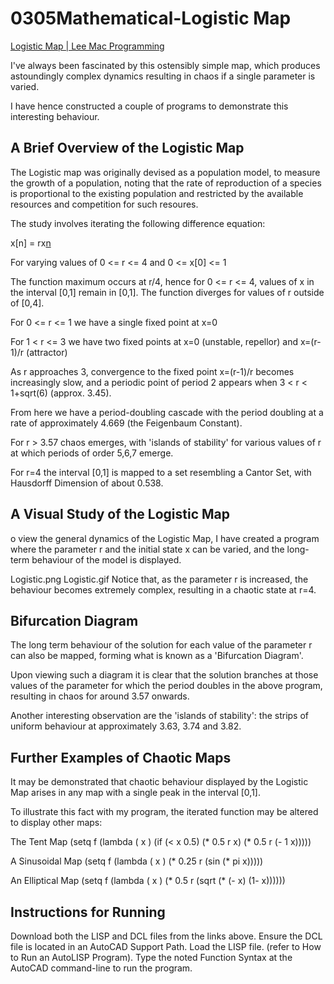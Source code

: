 # 0305Mathematical-Logistic Map

[Logistic Map | Lee Mac Programming](http://www.lee-mac.com/logisticmap.html)

I've always been fascinated by this ostensibly simple map, which produces astoundingly complex dynamics resulting in chaos if a single parameter is varied.

I have hence constructed a couple of programs to demonstrate this interesting behaviour.

## A Brief Overview of the Logistic Map

The Logistic map was originally devised as a population model, to measure the growth of a population, noting that the rate of reproduction of a species is proportional to the existing population and restricted by the available resources and competition for such resoures.

The study involves iterating the following difference equation:

x[n] = rx[n](1-x[n])

For varying values of 0 <= r <= 4 and 0 <= x[0] <= 1

The function maximum occurs at r/4, hence for 0 <= r <= 4, values of x in the interval [0,1] remain in [0,1]. The function diverges for values of r outside of [0,4].

For 0 <= r <= 1 we have a single fixed point at x=0

For 1 < r <= 3 we have two fixed points at x=0 (unstable, repellor) and x=(r-1)/r (attractor)

As r approaches 3, convergence to the fixed point x=(r-1)/r becomes increasingly slow, and a periodic point of period 2 appears when 3 < r < 1+sqrt(6) (approx. 3.45).

From here we have a period-doubling cascade with the period doubling at a rate of approximately 4.669 (the Feigenbaum Constant).

For r > 3.57 chaos emerges, with 'islands of stability' for various values of r at which periods of order 5,6,7 emerge.

For r=4 the interval [0,1] is mapped to a set resembling a Cantor Set, with Hausdorff Dimension of about 0.538.

## A Visual Study of the Logistic Map

o view the general dynamics of the Logistic Map, I have created a program where the parameter r and the initial state x can be varied, and the long-term behaviour of the model is displayed.

Logistic.png Logistic.gif
Notice that, as the parameter r is increased, the behaviour becomes extremely complex, resulting in a chaotic state at r=4.

## Bifurcation Diagram

The long term behaviour of the solution for each value of the parameter r can also be mapped, forming what is known as a 'Bifurcation Diagram'.

Upon viewing such a diagram it is clear that the solution branches at those values of the parameter for which the period doubles in the above program, resulting in chaos for around 3.57 onwards.

Another interesting observation are the 'islands of stability': the strips of uniform behaviour at approximately 3.63, 3.74 and 3.82.

## Further Examples of Chaotic Maps

It may be demonstrated that chaotic behaviour displayed by the Logistic Map arises in any map with a single peak in the interval [0,1].

To illustrate this fact with my program, the iterated function may be altered to display other maps:

The Tent Map
(setq f (lambda ( x ) (if (< x 0.5) (* 0.5 r x) (* 0.5 r (- 1 x)))))

A Sinusoidal Map
(setq f (lambda ( x ) (* 0.25 r (sin (* pi x)))))

An Elliptical Map
(setq f (lambda ( x ) (* 0.5 r (sqrt (* (- x) (1- x))))))

## Instructions for Running

Download both the LISP and DCL files from the links above.
Ensure the DCL file is located in an AutoCAD Support Path.
Load the LISP file. (refer to How to Run an AutoLISP Program).
Type the noted Function Syntax at the AutoCAD command-line to run the program.
